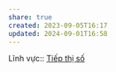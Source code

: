 ```yaml
---
share: true
created: 2023-09-05T16:17
updated: 2024-09-01T16:58
---
```

Lĩnh vực:: [Tiếp thị số](../../L%C4%A9nh%20v%E1%BB%B1c/Ti%E1%BA%BFp%20th%E1%BB%8B%20s%E1%BB%91/index.md)